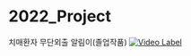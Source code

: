 # 2022_Project
치매환자 무단외출 알림이(졸업작품)
[![Video Label](http://img.youtube.com/vi/uLR1RNqJ1Mw/0.jpg)](https://youtu.be/-bFfsAX0tb0)
